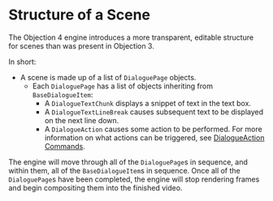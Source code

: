 # Structure of a Scene
The Objection 4 engine introduces a more transparent, editable structure
for scenes than was present in Objection 3.

In short:
- A scene is made up of a list of `DialoguePage` objects.
    - Each `DialoguePage` has a list of objects inheriting from `BaseDialogueItem`:
        - A `DialogueTextChunk` displays a snippet of text in the text box.
        - A `DialogueTextLineBreak` causes subsequent text to be displayed
        on the next line down.
        - A `DialogueAction` causes some action to be performed. For more
        information on what actions can be triggered, see
        [DialogueAction Commands](DialogueActionCommands.md).

The engine will move through all of the `DialoguePage`s in sequence, and within
them, all of the `BaseDialogueItem`s in sequence. Once all of the
`DialoguePage`s have been completed, the engine will stop rendering frames and
begin compositing them into the finished video.
